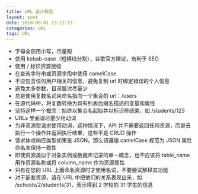 ```yaml
---
title: URL 设计规范
layout: post
date: 2018-09-01 13:12:13
categories: URL
tags: URL
---
```


- 字母全部用小写，尽量短
- 使用 kebab-case（短横线分割），谷歌官方建议，有利于 SEO
- 使用 / 标识资源层级
- 在查询字符串或资源字段中使用 camelCase
- 不应包含任何用户相关的信息，避免复制 url 时绑定错误的个人信息
- 避免太多参数，目录层次尽量少
- 总是使用复数名词来命名指向一个集合的 url：/users
- 在源代码中，将复数转换为具有列表后缀名描述的变量和属性
- 坚持这样一个概念：始终以集合名起始并以标识符结束，如 /students/123
- URLs 里面请尽量少用动词
- 为非资源型请求使用动词，这种情况下，API 并不需要返回任何资源，而是去执行一个操作并返回执行结果，这些不是 CRUD 操作
- 请求体或响应类型如果是 JSON，那么请遵循 camelCase 规范为 JSON 属性命名来保持一致性
- 即使资源类似于对象实例或数据库记录的单一概念，也不应该将 table_name 用作资源名称或将 column_name 作为资源属性
- 只有在您的 URL 上面命名资源时才使用名词，不要尝试解释其功能
- 对于嵌套资源，请在 URL 中把他们的关系表现出来，如 /schools/2/students/31，表示得到 2 学校的 31 学生的信息